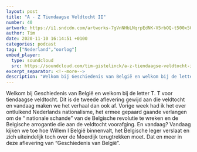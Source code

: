 ```yaml
---
layout: post
title: "A - Z Tiendaagse Veldtocht II"
number: 40
artwork: https://i1.sndcdn.com/artworks-7gVnNHbLNqrpEdNK-V5rbOQ-t500x500.jpg
author: Tim
date: 2020-11-10 16:14:51 +0100
categories: podcast
tag: ["Nederland","oorlog"]
embed_player:
  type: soundcloud
  src: https://soundcloud.com/tim-gistelinck/a-z-tiendaagse-veldtocht-ii
excerpt_separator: <!--more-->
description: "Welkom bij Geschiedenis van België en welkom bij de letter T."
---
```

Welkom bij Geschiedenis van België en welkom bij de letter T. T voor tiendaagse veldtocht. Dit is de tweede aflevering gewijd aan die veldtocht en vandaag maken we het verhaal dan ook af. Vorige week had ik het over ontluikend Nederlands nationalisme, het ermee gepaard gaande verlangen om de “ nationale schande” van de Belgische revolutie te wreken en de Belgische arrogantie die aan de veldtocht voorafging. En vandaag? Vandaag kijken we toe hoe Willem I België binnenvalt, het Belgische leger verslaat en zich uiteindelijk toch over de Moerdijk terugtrekken moet. Dat en meer in deze aflevering van “Geschiedenis van België”.